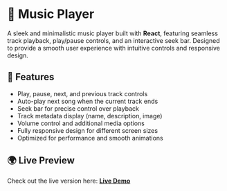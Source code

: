 # 🎵 Music Player

A sleek and minimalistic music player built with **React**, featuring seamless track playback, play/pause controls, and an interactive seek bar. Designed to provide a smooth user experience with intuitive controls and responsive design.

## 🚀 Features
- Play, pause, next, and previous track controls
- Auto-play next song when the current track ends
- Seek bar for precise control over playback
- Track metadata display (name, description, image)
- Volume control and additional media options
- Fully responsive design for different screen sizes
- Optimized for performance and smooth animations

## 🌍 Live Preview
Check out the live version here: **[Live Demo](https://spotify-clone-od9mqi2qe-muhammadumar05s-projects.vercel.app/)**